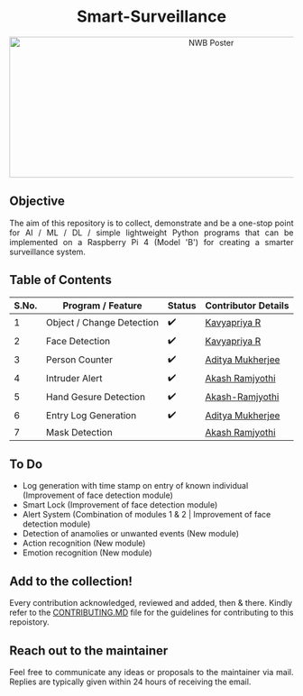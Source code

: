 <h1 align="center"><a name="section_name">Smart-Surveillance</a></h1>

<p align="center" width="100%">
<img width="700" height="250" alt="NWB Poster" src="https://raw.githubusercontent.com/Surveillance-NWB/Smart-Home-Surveillance/main/Project%20Poster.png">
</p>

## Objective
<div align="justify">
The aim of this repository is to collect, demonstrate and be a one-stop point for AI / ML / DL / simple lightweight Python programs that can be implemented on a Raspberry Pi 4 (Model 'B') for creating a smarter surveillance system.
</div>

## Table of Contents
| S.No. | Program / Feature  |  Status  | Contributor Details  | 
|---|---|---|---|
| 1 | Object / Change Detection  | :heavy_check_mark:  | [Kavyapriya R](https://github.com/Kavyapriyakp) |
| 2 | Face Detection  | :heavy_check_mark:  | [Kavyapriya R](https://github.com/Kavyapriyakp) | 
| 3 | Person Counter | :heavy_check_mark: | [Aditya Mukherjee](https://github.com/adityamukherjee42) |
| 4 | Intruder Alert  |  :heavy_check_mark: | [Akash Ramjyothi](https://github.com/Akash-Ramjyothi)  | 
| 5 | Hand Gesure Detection  |:heavy_check_mark: | [Akash-Ramjyothi](https://github.com/Akash-Ramjyothi)  | 
| 6 | Entry Log Generation | :heavy_check_mark: | [Aditya Mukherjee](https://github.com/adityamukherjee42) |
| 7 | Mask Detection |  | [Akash Ramjyothi](https://github.com/Akash-Ramjyothi) |


## To Do
* Log generation with time stamp on entry of known individual (Improvement of face detection module)
* Smart Lock (Improvement of face detection module)
* Alert System (Combination of modules 1 & 2 | Improvement of face detection module)
* Detection of anamolies or unwanted events (New module)
* Action recognition (New module)
* Emotion recognition (New module)

## Add to the collection!

Every contribution acknowledged, reviewed and added, then & there. Kindly refer to the [CONTRIBUTING.MD](https://github.com/Surveillance-NWB/Home-Surveillance/blob/main/CONTRIBUTING.md) file for the guidelines for contributing to this repoistory.

## Reach out to the maintainer
<div align="justify">
Feel free to communicate any ideas or proposals to the maintainer via mail.  Replies are typically given within 24 hours of receiving the email.
</div>

